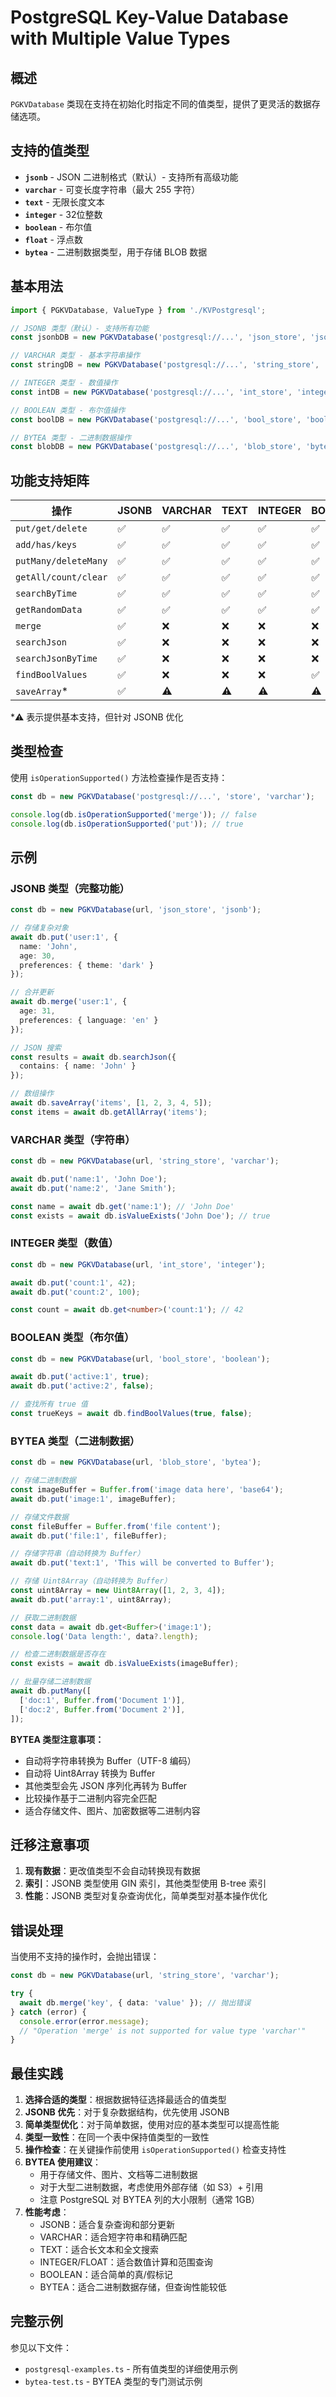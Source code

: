 # PostgreSQL Key-Value Database with Multiple Value Types

## 概述

`PGKVDatabase` 类现在支持在初始化时指定不同的值类型，提供了更灵活的数据存储选项。

## 支持的值类型

- **`jsonb`** - JSON 二进制格式（默认）- 支持所有高级功能
- **`varchar`** - 可变长度字符串（最大 255 字符）
- **`text`** - 无限长度文本
- **`integer`** - 32位整数
- **`boolean`** - 布尔值
- **`float`** - 浮点数
- **`bytea`** - 二进制数据类型，用于存储 BLOB 数据

## 基本用法

```typescript
import { PGKVDatabase, ValueType } from './KVPostgresql';

// JSONB 类型（默认）- 支持所有功能
const jsonbDB = new PGKVDatabase('postgresql://...', 'json_store', 'jsonb');

// VARCHAR 类型 - 基本字符串操作
const stringDB = new PGKVDatabase('postgresql://...', 'string_store', 'varchar');

// INTEGER 类型 - 数值操作
const intDB = new PGKVDatabase('postgresql://...', 'int_store', 'integer');

// BOOLEAN 类型 - 布尔值操作
const boolDB = new PGKVDatabase('postgresql://...', 'bool_store', 'boolean');

// BYTEA 类型 - 二进制数据操作
const blobDB = new PGKVDatabase('postgresql://...', 'blob_store', 'bytea');
```

## 功能支持矩阵

| 操作 | JSONB | VARCHAR | TEXT | INTEGER | BOOLEAN | FLOAT | BYTEA |
|------|-------|---------|------|---------|---------|-------|-------|
| `put/get/delete` | ✅ | ✅ | ✅ | ✅ | ✅ | ✅ | ✅ |
| `add/has/keys` | ✅ | ✅ | ✅ | ✅ | ✅ | ✅ | ✅ |
| `putMany/deleteMany` | ✅ | ✅ | ✅ | ✅ | ✅ | ✅ | ✅ |
| `getAll/count/clear` | ✅ | ✅ | ✅ | ✅ | ✅ | ✅ | ✅ |
| `searchByTime` | ✅ | ✅ | ✅ | ✅ | ✅ | ✅ | ✅ |
| `getRandomData` | ✅ | ✅ | ✅ | ✅ | ✅ | ✅ | ✅ |
| `merge` | ✅ | ❌ | ❌ | ❌ | ❌ | ❌ | ❌ |
| `searchJson` | ✅ | ❌ | ❌ | ❌ | ❌ | ❌ | ❌ |
| `searchJsonByTime` | ✅ | ❌ | ❌ | ❌ | ❌ | ❌ | ❌ |
| `findBoolValues` | ✅ | ❌ | ❌ | ❌ | ✅ | ❌ | ❌ |
| `saveArray`* | ✅ | ⚠️ | ⚠️ | ⚠️ | ⚠️ | ⚠️ | ⚠️ |

*⚠️ 表示提供基本支持，但针对 JSONB 优化

## 类型检查

使用 `isOperationSupported()` 方法检查操作是否支持：

```typescript
const db = new PGKVDatabase('postgresql://...', 'store', 'varchar');

console.log(db.isOperationSupported('merge')); // false
console.log(db.isOperationSupported('put')); // true
```

## 示例

### JSONB 类型（完整功能）

```typescript
const db = new PGKVDatabase(url, 'json_store', 'jsonb');

// 存储复杂对象
await db.put('user:1', { 
  name: 'John', 
  age: 30, 
  preferences: { theme: 'dark' }
});

// 合并更新
await db.merge('user:1', { 
  age: 31, 
  preferences: { language: 'en' }
});

// JSON 搜索
const results = await db.searchJson({
  contains: { name: 'John' }
});

// 数组操作
await db.saveArray('items', [1, 2, 3, 4, 5]);
const items = await db.getAllArray('items');
```

### VARCHAR 类型（字符串）

```typescript
const db = new PGKVDatabase(url, 'string_store', 'varchar');

await db.put('name:1', 'John Doe');
await db.put('name:2', 'Jane Smith');

const name = await db.get('name:1'); // 'John Doe'
const exists = await db.isValueExists('John Doe'); // true
```

### INTEGER 类型（数值）

```typescript
const db = new PGKVDatabase(url, 'int_store', 'integer');

await db.put('count:1', 42);
await db.put('count:2', 100);

const count = await db.get<number>('count:1'); // 42
```

### BOOLEAN 类型（布尔值）

```typescript
const db = new PGKVDatabase(url, 'bool_store', 'boolean');

await db.put('active:1', true);
await db.put('active:2', false);

// 查找所有 true 值
const trueKeys = await db.findBoolValues(true, false);
```

### BYTEA 类型（二进制数据）

```typescript
const db = new PGKVDatabase(url, 'blob_store', 'bytea');

// 存储二进制数据
const imageBuffer = Buffer.from('image data here', 'base64');
await db.put('image:1', imageBuffer);

// 存储文件数据
const fileBuffer = Buffer.from('file content');
await db.put('file:1', fileBuffer);

// 存储字符串（自动转换为 Buffer）
await db.put('text:1', 'This will be converted to Buffer');

// 存储 Uint8Array（自动转换为 Buffer）
const uint8Array = new Uint8Array([1, 2, 3, 4]);
await db.put('array:1', uint8Array);

// 获取二进制数据
const data = await db.get<Buffer>('image:1');
console.log('Data length:', data?.length);

// 检查二进制数据是否存在
const exists = await db.isValueExists(imageBuffer);

// 批量存储二进制数据
await db.putMany([
  ['doc:1', Buffer.from('Document 1')],
  ['doc:2', Buffer.from('Document 2')],
]);
```

**BYTEA 类型注意事项：**
- 自动将字符串转换为 Buffer（UTF-8 编码）
- 自动将 Uint8Array 转换为 Buffer
- 其他类型会先 JSON 序列化再转为 Buffer
- 比较操作基于二进制内容完全匹配
- 适合存储文件、图片、加密数据等二进制内容

## 迁移注意事项

1. **现有数据**：更改值类型不会自动转换现有数据
2. **索引**：JSONB 类型使用 GIN 索引，其他类型使用 B-tree 索引
3. **性能**：JSONB 类型对复杂查询优化，简单类型对基本操作优化

## 错误处理

当使用不支持的操作时，会抛出错误：

```typescript
const db = new PGKVDatabase(url, 'string_store', 'varchar');

try {
  await db.merge('key', { data: 'value' }); // 抛出错误
} catch (error) {
  console.error(error.message); 
  // "Operation 'merge' is not supported for value type 'varchar'"
}
```

## 最佳实践

1. **选择合适的类型**：根据数据特征选择最适合的值类型
2. **JSONB 优先**：对于复杂数据结构，优先使用 JSONB
3. **简单类型优化**：对于简单数据，使用对应的基本类型可以提高性能
4. **类型一致性**：在同一个表中保持值类型的一致性
5. **操作检查**：在关键操作前使用 `isOperationSupported()` 检查支持性
6. **BYTEA 使用建议**：
   - 用于存储文件、图片、文档等二进制数据
   - 对于大型二进制数据，考虑使用外部存储（如 S3）+ 引用
   - 注意 PostgreSQL 对 BYTEA 列的大小限制（通常 1GB）
7. **性能考虑**：
   - JSONB：适合复杂查询和部分更新
   - VARCHAR：适合短字符串和精确匹配
   - TEXT：适合长文本和全文搜索
   - INTEGER/FLOAT：适合数值计算和范围查询
   - BOOLEAN：适合简单的真/假标记
   - BYTEA：适合二进制数据存储，但查询性能较低

## 完整示例

参见以下文件：
- `postgresql-examples.ts` - 所有值类型的详细使用示例
- `bytea-test.ts` - BYTEA 类型的专门测试示例 